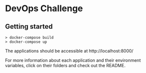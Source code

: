 # DevOps Challenge

## Getting started

```
> docker-compose build
> docker-compose up
```

The applications should be accessible at http://localhost:8000/

For more information about each application and their environment variables, click on their folders and check out the README.
